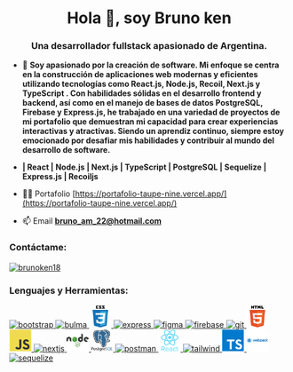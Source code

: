 <h1 align="center">Hola 👋, soy Bruno ken</h1>
<h3 align="center">Una desarrollador fullstack apasionado de Argentina.</h3>


- 💬 **Soy apasionado por la creación de software. Mi enfoque se centra en la construcción de aplicaciones web modernas y eficientes utilizando tecnologías como React.js, Node.js, Recoil, Next.js y TypeScript . Con habilidades sólidas en el desarrollo frontend y backend, así como en el manejo de bases de datos PostgreSQL, Firebase y Express.js, he trabajado en una variedad de proyectos de mi portafolio que demuestran mi capacidad para crear experiencias interactivas y atractivas. Siendo un aprendiz continuo, siempre estoy emocionado por desafiar mis habilidades y contribuir al mundo del desarrollo de software.**
  
-  **| React | Node.js | Next.js | TypeScript | PostgreSQL | Sequelize | Express.js | Recoiljs**

- 👨‍💻 Portafolio [https://portafolio-taupe-nine.vercel.app/](https://portafolio-taupe-nine.vercel.app/)

- 📫 Email **bruno_am_22@hotmail.com**

<h3 align="left">Contáctame:</h3>
<p align="left">
<a href="https://linkedin.com/in/brunoken18" target="blank"><img align="center" src="https://raw.githubusercontent.com/rahuldkjain/github-profile-readme-generator/master/src/images/icons/Social/linked-in-alt.svg" alt="brunoken18" height="30" width="40" /></a>
</p>

<h3 align="left">Lenguajes y Herramientas:</h3>
<p align="left">  <a href="https://getbootstrap.com" target="_blank" rel="noreferrer"> <img src="https://cdn.worldvectorlogo.com/logos/bootstrap-5-1.svg" alt="bootstrap" width="40" height="40"/> </a> <a href="https://bulma.io/" target="_blank" rel="noreferrer"> <img src="https://raw.githubusercontent.com/gilbarbara/logos/804dc257b59e144eaca5bc6ffd16949752c6f789/logos/bulma.svg" alt="bulma" width="40" height="40"/> </a> <a href="https://www.w3schools.com/css/" target="_blank" rel="noreferrer"> <img src="https://raw.githubusercontent.com/devicons/devicon/master/icons/css3/css3-original-wordmark.svg" alt="css3" width="40" height="40"/> </a> <a href="https://expressjs.com" target="_blank" rel="noreferrer"> <img src="https://encrypted-tbn0.gstatic.com/images?q=tbn:ANd9GcR49CPLVKPAe1cslXaHnF20_Qwt-MiSoRen-vvYNoCmLkKwCQ1GtWdstwiUeDJ03RYu5ik&usqp=CAU" alt="express" width="40" height="40"/> </a> <a href="https://www.figma.com/" target="_blank" rel="noreferrer"> <img src="https://www.vectorlogo.zone/logos/figma/figma-icon.svg" alt="figma" width="40" height="40"/> </a> <a href="https://firebase.google.com/" target="_blank" rel="noreferrer"> <img src="https://www.vectorlogo.zone/logos/firebase/firebase-icon.svg" alt="firebase" width="40" height="40"/> </a> <a href="https://git-scm.com/" target="_blank" rel="noreferrer"> <img src="https://www.vectorlogo.zone/logos/git-scm/git-scm-icon.svg" alt="git" width="40" height="40"/> </a> <a href="https://www.w3.org/html/" target="_blank" rel="noreferrer"> <img src="https://raw.githubusercontent.com/devicons/devicon/master/icons/html5/html5-original-wordmark.svg" alt="html5" width="40" height="40"/> </a> <a href="https://developer.mozilla.org/en-US/docs/Web/JavaScript" target="_blank" rel="noreferrer"> <img src="https://raw.githubusercontent.com/devicons/devicon/master/icons/javascript/javascript-original.svg" alt="javascript" width="40" height="40"/> </a> <a href="https://nextjs.org/" target="_blank" rel="noreferrer"> <img src="https://encrypted-tbn0.gstatic.com/images?q=tbn:ANd9GcQDHm6iC4wbjgNEdyO0HrJwmSDXom0GZ2eumA&usqp=CAU" alt="nextjs" width="40" height="40"/> </a> <a href="https://nodejs.org" target="_blank" rel="noreferrer"> <img src="https://raw.githubusercontent.com/devicons/devicon/master/icons/nodejs/nodejs-original-wordmark.svg" alt="nodejs" width="40" height="40"/> </a> <a href="https://www.postgresql.org" target="_blank" rel="noreferrer"> <img src="https://raw.githubusercontent.com/devicons/devicon/master/icons/postgresql/postgresql-original-wordmark.svg" alt="postgresql" width="40" height="40"/> </a> <a href="https://postman.com" target="_blank" rel="noreferrer"> <img src="https://www.vectorlogo.zone/logos/getpostman/getpostman-icon.svg" alt="postman" width="40" height="40"/> </a> <a href="https://reactjs.org/" target="_blank" rel="noreferrer"> <img src="https://raw.githubusercontent.com/devicons/devicon/master/icons/react/react-original-wordmark.svg" alt="react" width="40" height="40"/> </a> <a href="https://tailwindcss.com/" target="_blank" rel="noreferrer"> <img src="https://www.vectorlogo.zone/logos/tailwindcss/tailwindcss-icon.svg" alt="tailwind" width="40" height="40"/> </a> <a href="https://www.typescriptlang.org/" target="_blank" rel="noreferrer"> <img src="https://raw.githubusercontent.com/devicons/devicon/master/icons/typescript/typescript-original.svg" alt="typescript" width="40" height="40"/> </a> <a href="https://webpack.js.org" target="_blank" rel="noreferrer"> <img src="https://raw.githubusercontent.com/devicons/devicon/d00d0969292a6569d45b06d3f350f463a0107b0d/icons/webpack/webpack-original-wordmark.svg" alt="webpack" width="40" height="40"/> </a>  <a href="https://sequelize.org/" target="_blank" rel="noreferrer"> <img src="https://encrypted-tbn0.gstatic.com/images?q=tbn:ANd9GcQXUhvkJYRyjXqcN0Mjhp_o_vGzun-8xEEEtFedXK33T9h6FeveAA4iPg6AJqXR8mLzPOs&usqp=CAU" alt="sequelize" width="40" height="40"/> </a></p>
